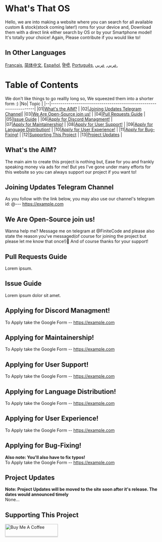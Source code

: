# What's That OS
Hello, we are into making a website where you can search for all available custom & stock(stock coming later!) roms for your device and, Download them with a direct link either search by OS or by your Smartphone model! It's totally your choice! Again, Please contribute if you would like to!

## In Other Languages
[Français](https://github.com/sudo-Atharva/What-s-That-OS/blob/main/Readme-multi-lang/Français-French.md), [简体中文](https://github.com/sudo-atharva/What-s-That-OS/Readme-multi-lang/简体中文-Simplified-Chinese.md), [Español](https://github.com/sudo-atharva/What-s-That-OS/Readme-multi-lang/Español-Spanish.md), [हिन्दी](https://github.com/sudo-atharva/What-s-That-OS/Readme-multi-lang/हिन्दी-Hindi.md), [Português](https://github.com/sudo-atharva/What-s-That-OS/Readme-multi-lang/Português.md), [عربي](https://github.com/sudo-atharva/What-s-That-OS/Readme-multi-lang/Arabic-عربي.md), [عربي](https://github.com/sudo-atharva/What-s-That-OS/Readme-multi-lang/Arabic-عربي.md),

# Table of Contents
We don't like things to go reallly long so, We squeezed them into a shorter form :)
|No| Topic                                                               |
|--|---------------------------------------------------------------------|
|01|[What's the AIM?](#what-s-the-aim)                                   |
|02|[Joining Updates Telegram Channel](#joining-updates-telegram-channel)|
|03|[We Are Open-Source join us!](#we-are-open-source-join-us)           |
|04|[Pull Requests Guide](#pull-requests-guide)                          |
|05|[Issue Guide](#issue-guide)                                          | 
|06|[Apply for Discord Managment!](#apply-for-discord-managment)         |  
|07|[Apply for Maintainership!](#apply-for-maintainership)               |
|08|[Apply for User Support!](#apply-for-user-support)                   |
|09|[Apply for Language Distribution!](#applt-for-language-distribution) |
|10|[Apply for User Experience!](#apply-for-user-experience)             |
|11|[Apply for Bug-Fixing!](#apply-for-bug-fixing)                       |
|12|[Supporting This Project](#supporting-this-project)                  |
|13|[Project Updates](#project-updates)                                  |

## What's the AIM?
The main aim to create this project is nothing but, Ease for you and frankly speaking money via ads for me! But yes I've gone under many efforts for this website so you can always support our project if you want to! 

## Joining Updates Telegram Channel
As you follow with the link below, you may also use our channel's telegram id: @--- 
https://example.com

## We Are Open-Source join us!
Wanna help me? Message me on telegram at @FiniteCode and please also state the reason you've messaged(of course for joining the project but please let me know that once!)🥱 And of course thanks for your support!

## Pull Requests Guide
Lorem ipsum.

## Issue Guide
Lorem ipsum dolor sit amet.

## Applying for Discord Managment!
To Apply take the Google Form -- https://example.com

## Applying for Maintainership!
To Apply take the Google Form -- https://example.com

## Applying for User Support!
To Apply take the Google Form -- https://example.com

## Applying for Language Distribution!
To Apply take the Google Form -- https://example.com

## Applying for User Experience!
To Apply take the Google Form -- https://example.com

## Applying for Bug-Fixing!
<b>Also note: You'll also have to fix typos!</b>
<br>
To Apply take the Google Form -- https://example.com

## Project Updates
<b>Note: Project Updates will be moved to the site soon after it's release. The dates would announced timely</b>
<br>
None...

## Supporting This Project
<a href="https://www.buymeacoffee.com/finitecode" target="_blank"><img src="https://www.buymeacoffee.com/assets/img/custom_images/orange_img.png" alt="Buy Me A Coffee" style="height: 41px !important;width: 174px !important;box-shadow: 0px 3px 2px 0px rgba(190, 190, 190, 0.5) !important;-webkit-box-shadow: 0px 3px 2px 0px rgba(190, 190, 190, 0.5) !important;" ></a>
